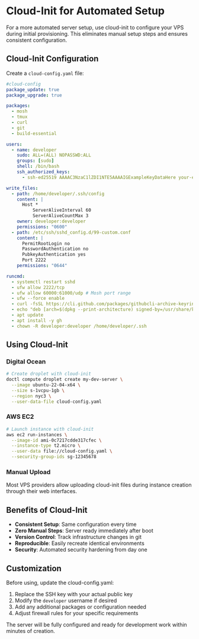 # Cloud-Init for Automated Setup

For a more automated server setup, use cloud-init to configure your VPS during initial provisioning. This eliminates manual setup steps and ensures consistent configuration.

## Cloud-Init Configuration

Create a `cloud-config.yaml` file:

```yaml
#cloud-config
package_update: true
package_upgrade: true

packages:
  - mosh
  - tmux
  - curl
  - git
  - build-essential

users:
  - name: developer
    sudo: ALL=(ALL) NOPASSWD:ALL
    groups: [sudo]
    shell: /bin/bash
    ssh_authorized_keys:
      - ssh-ed25519 AAAAC3NzaC1lZDI1NTE5AAAAIGExampleKeyDataHere your-email@example.com

write_files:
  - path: /home/developer/.ssh/config
    content: |
      Host *
          ServerAliveInterval 60
          ServerAliveCountMax 3
    owner: developer:developer
    permissions: "0600"
  - path: /etc/ssh/sshd_config.d/99-custom.conf
    content: |
      PermitRootLogin no
      PasswordAuthentication no
      PubkeyAuthentication yes
      Port 2222
    permissions: "0644"

runcmd:
  - systemctl restart sshd
  - ufw allow 2222/tcp
  - ufw allow 60000:61000/udp # Mosh port range
  - ufw --force enable
  - curl -fsSL https://cli.github.com/packages/githubcli-archive-keyring.gpg | sudo dd of=/usr/share/keyrings/githubcli-archive-keyring.gpg
  - echo "deb [arch=$(dpkg --print-architecture) signed-by=/usr/share/keyrings/githubcli-archive-keyring.gpg] https://cli.github.com/packages stable main" | sudo tee /etc/apt/sources.list.d/github-cli.list > /dev/null
  - apt update
  - apt install -y gh
  - chown -R developer:developer /home/developer/.ssh
```

## Using Cloud-Init

### Digital Ocean

```bash
# Create droplet with cloud-init
doctl compute droplet create my-dev-server \
  --image ubuntu-22-04-x64 \
  --size s-1vcpu-1gb \
  --region nyc3 \
  --user-data-file cloud-config.yaml
```

### AWS EC2

```bash
# Launch instance with cloud-init
aws ec2 run-instances \
  --image-id ami-0c7217cdde317cfec \
  --instance-type t2.micro \
  --user-data file://cloud-config.yaml \
  --security-group-ids sg-12345678
```

### Manual Upload

Most VPS providers allow uploading cloud-init files during instance creation through their web interfaces.

## Benefits of Cloud-Init

- **Consistent Setup**: Same configuration every time
- **Zero Manual Steps**: Server ready immediately after boot
- **Version Control**: Track infrastructure changes in git
- **Reproducible**: Easily recreate identical environments
- **Security**: Automated security hardening from day one

## Customization

Before using, update the cloud-config.yaml:

1. Replace the SSH key with your actual public key
2. Modify the `developer` username if desired
3. Add any additional packages or configuration needed
4. Adjust firewall rules for your specific requirements

The server will be fully configured and ready for development work within minutes of creation.
